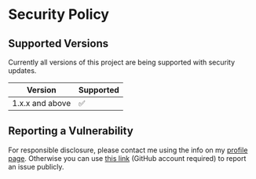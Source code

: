 # Security Policy

## Supported Versions

Currently all versions of this project are
being supported with security updates.

| Version         | Supported          |
| --------------- | ------------------ |
| 1.x.x and above | :white_check_mark: |

## Reporting a Vulnerability

For responsible disclosure, please contact me using the info on my [profile page](https://github.com/thomasleplus). Otherwise you can use [this link](https://github.com/thomasleplus/JavaInfo/issues/new?assignees=thomasleplus&labels=security&template=security_vulnerability.md&title=%5BVULN%5D) (GitHub account required) to report an issue publicly.
